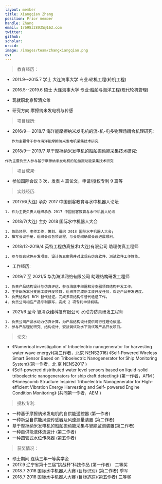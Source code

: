 ```yaml
---
layout: member
title: Xiangqian Zhang
position: Prior member
handle: Zhang
email: 17698328035@163.com
twitter: 
github: 
scholar:
orcid: 
image: /images/team/zhangxiangqian.png
cv: 
---
```


> 教育经历：

- 2011.9--2015.7 学士 大连海事大学 专业:轮机工程(轮机工程) 
- 2016.5--2019.6 硕士 大连海事大学 专业:船舶与海洋工程(现代轮机管理)

- 现就职北京智清众维

- 研究方向:摩擦纳米发电机与传感

> 项目经历:

- 2016/9— 2018/7 海洋能摩擦纳米发电机的流-机-电多物理场耦合机理研究:

```
   作为主要骨干参与海洋能摩擦纳米发电机采集技术研究
```

- 2018/9— 2019/7 基于摩擦纳米发电机的船舶振动能采集技术研究:

```
作为主要负责人参与基于摩擦纳米发电机的船舶振动能采集技术研究 
```

> 项目成果:

- 参加国际会议 3 次，发表 4 篇论文，申请/授权专利 9 篇等

> 实践经历:

- 2017/6(大连) 承办 2017 中国创客教育与水中机器人论坛

```
1. 作为主要负责人组织承办 2017 中国创客教育与水中机器人论坛 
```

- 2018/7(大连) 主办 2018 国际水中机器人大会

```
1. 协助领导、老师工作，筹划、组织 2018 国际水中机器人大会;
2. 撰写会议手册，组织会议各项议程，与会期间确保会议进展顺利。 
```

- 2018/12-2019/4 英特工程仿真技术(大连)有限公司 助理仿真工程师

```
1. 参与仿真软件开发项目，设计仿真案例并对比现有仿真软件，测试软件工作性能。 
```

- 工作经历:

- 2019/7 至 2021/5 华为海洋网络有限公司 助理结构研发工程师

```
1. 负责产品结构设计与仿真评估，参与海底中继器和分支器项目结构开发工作。
2. 主导新版本分支器工装开发项目，组织并完成新工装开发任务，保证产品开发进度。 
3. 负责结构件 BCM 替代验证，完成多项结构件替代验证工作。
4. 负责公司相应产品专利撰写，完成 2 项专利申请初稿。
```

- 2021/6 至今 智清众维科技有限公司 水动力仿真研发工程师

```
1. 负责公司产品水动力仿真计算，为产品结构设计提供可行性理论依据。
2. 参与产品理论研究、结构设计、安装调试及水下测试等产品开发项目。
```

> 论文:

- 《Numerical investigation of triboelectric nanogenerator for harvesting water wave energy》(第三作者，北京 NENS2016) 《Self-Powered Wireless Smart Sensor Based on Triboelectric Nanogenerator for Ship Monitoring System》(第一作者，北 京 NENS2017 )
- 《Self-powered distributed water level sensors based on liquid-solid triboelectric nanogenerators for ship draft detecting》 (第一作者，AFM )
《Honeycomb Structure Inspired Triboelectric Nanogenerator for High-efficient Vibration Energy Harvesting and Self- powered Engine Condition Monitoring》 (共同第一作者，AEM )

> 授权专利:

- 一种基于摩擦纳米发电机的自供能遥控器 (第一作者) 
- 一种新型自供能风速传感器及风速测量装置 (第二作者) 
- 基于摩擦纳米发电机的船舶振动能采集与智能监测装置(第二作者) 
- 一种自供能液体流速计 (第二作者)
- 一种圆管式水位传感器 (第五作者)

> 获奖情况：

- 硕士期间 连续三年一等奖学金
- 2017.9 辽宁省第十三届“挑战杯”科技作品 (第一作者） 二等奖
- 2018.7 2018 国际水中机器人大赛 (目标识别) (第二作者) 季军
- 2018.7 2018 国际水中机器人大赛 (目标追踪)(第五作者) 三等奖